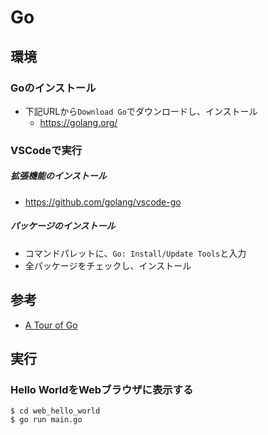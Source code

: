 # Go

## 環境

### Goのインストール
- 下記URLから`Download Go`でダウンロードし、インストール
  - https://golang.org/

### VSCodeで実行

##### 拡張機能のインストール
- https://github.com/golang/vscode-go

##### パッケージのインストール
- コマンドパレットに、`Go: Install/Update Tools`と入力
- 全パッケージをチェックし、インストール

## 参考
- [A Tour of Go](https://go-tour-jp.appspot.com/welcome/1)


## 実行

### Hello WorldをWebブラウザに表示する
```
$ cd web_hello_world
$ go run main.go
```
